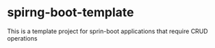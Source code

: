 # spirng-boot-template
This is a template project for sprin-boot applications that require CRUD operations
